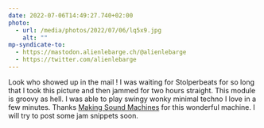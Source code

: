 ```yaml
---
date: 2022-07-06T14:49:27.740+02:00
photo:
  - url: /media/photos/2022/07/06/lq5x9.jpg
    alt: ""
mp-syndicate-to:
  - https://mastodon.alienlebarge.ch/@alienlebarge
  - https://twitter.com/alienlebarge
---
```

Look who showed up in the mail !
I was waiting for Stolperbeats for so long that I took this picture and then jammed for two hours straight. This module is groovy as hell. I was able to play swingy wonky minimal techno I love in a few minutes. Thanks [Making Sound Machines](https://makingsoundmachines.com/) for this wonderful machine.
I will try to post some jam snippets soon.
